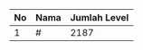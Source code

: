 | No | Nama            | Jumlah Level |
|----|-----------------|--------------|
| 1  | #    |    2187        |
